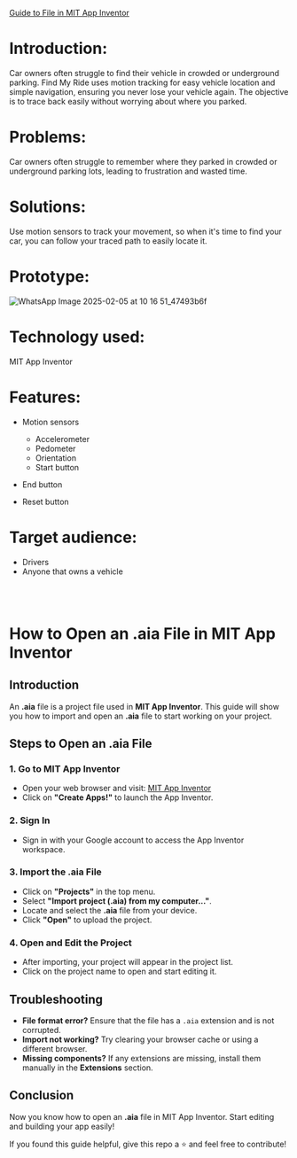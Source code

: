 [Guide to File in MIT App Inventor](#how-to-open-an-aia-file-in-mit-app-inventor)

# Introduction:

Car owners often struggle to find their vehicle in crowded or underground parking. Find My Ride uses motion tracking for easy vehicle location and simple navigation, ensuring you never lose your vehicle again. The objective is to trace back easily without worrying about where you parked.

# Problems:

Car owners often struggle to remember where they parked in crowded or underground parking lots, leading to frustration and wasted time.

# Solutions:

Use motion sensors to track your movement, so when it's time to find your car, you can follow your traced path to easily locate it.

# Prototype:

![WhatsApp Image 2025-02-05 at 10 16 51_47493b6f](https://github.com/user-attachments/assets/ddaa5e38-e644-4ac3-9e33-95172ca71c12)


# Technology used:

MIT App Inventor

# Features:

- Motion sensors

  - Accelerometer
  - Pedometer
  - Orientation
  - Start button

- End button
- Reset button

# Target audience:

- Drivers
- Anyone that owns a vehicle


<br><br>
# How to Open an .aia File in MIT App Inventor

## Introduction
An **.aia** file is a project file used in **MIT App Inventor**. This guide will show you how to import and open an **.aia** file to start working on your project.

## Steps to Open an .aia File

### 1. Go to MIT App Inventor
- Open your web browser and visit: [MIT App Inventor](https://appinventor.mit.edu/)
- Click on **"Create Apps!"** to launch the App Inventor.

### 2. Sign In
- Sign in with your Google account to access the App Inventor workspace.

### 3. Import the .aia File
- Click on **"Projects"** in the top menu.
- Select **"Import project (.aia) from my computer..."**.
- Locate and select the **.aia** file from your device.
- Click **"Open"** to upload the project.

### 4. Open and Edit the Project
- After importing, your project will appear in the project list.
- Click on the project name to open and start editing it.

## Troubleshooting
- **File format error?** Ensure that the file has a `.aia` extension and is not corrupted.
- **Import not working?** Try clearing your browser cache or using a different browser.
- **Missing components?** If any extensions are missing, install them manually in the **Extensions** section.

## Conclusion
Now you know how to open an **.aia** file in MIT App Inventor. Start editing and building your app easily!

If you found this guide helpful, give this repo a ⭐ and feel free to contribute!

